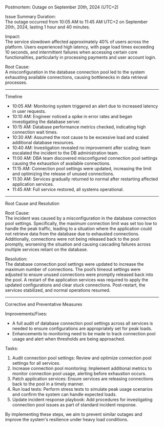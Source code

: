 Postmortem: Outage on September 20th, 2024 (UTC+2)

Issue Summary
Duration:  
The outage occurred from 10:05 AM to 11:45 AM UTC+2 on September 20th, 2024, lasting 1 hour and 40 minutes.

Impact:  
The service slowdown affected approximately 40% of users across the platform. Users experienced high latency, with page load times exceeding 10 seconds, and intermittent failures when accessing certain core functionalities, particularly in processing payments and user account login.

Root Cause:  
A misconfiguration in the database connection pool led to the system exhausting available connections, causing bottlenecks in data retrieval processes.

---

Timeline

- 10:05 AM: Monitoring system triggered an alert due to increased latency in user requests.
- 10:10 AM: Engineer noticed a spike in error rates and began investigating the database server.
- 10:15 AM: Database performance metrics checked, indicating high connection wait times.
- 10:30 AM: Assumed the root cause to be excessive load and scaled additional database resources.
- 10:40 AM: Investigation revealed no improvement after scaling; team escalated the incident to the DB administration team.
- 11:00 AM: DBA team discovered misconfigured connection pool settings causing the exhaustion of available connections.
- 11:15 AM: Connection pool settings were updated, increasing the limit and optimizing the release of unused connections.
- 11:30 AM: Services gradually returned to normal after restarting affected application services.
- 11:45 AM: Full service restored, all systems operational.

---

Root Cause and Resolution

Root Cause:  
The incident was caused by a misconfiguration in the database connection pool settings. Specifically, the maximum connection limit was set too low to handle the peak traffic, leading to a situation where the application could not retrieve data from the database due to exhausted connections. Additionally, connections were not being released back to the pool promptly, worsening the situation and causing cascading failures across multiple services reliant on the database.

Resolution:  
The database connection pool settings were updated to increase the maximum number of connections. The pool’s timeout settings were adjusted to ensure unused connections were promptly released back into the pool. A restart of the application services was required to apply the updated configurations and clear stuck connections. Post-restart, the services stabilized, and normal operations resumed.

---

Corrective and Preventative Measures

Improvements/Fixes:
- A full audit of database connection pool settings across all services is needed to ensure configurations are appropriately set for peak loads.
- Enhancements to monitoring need to be made to track connection pool usage and alert when thresholds are being approached.

Tasks:
1. Audit connection pool settings: Review and optimize connection pool settings for all services.
2. Increase connection pool monitoring: Implement additional metrics to monitor connection pool usage, alerting before exhaustion occurs.
3. Patch application services: Ensure services are releasing connections back to the pool in a timely manner.
4. Run load tests: Perform stress tests to simulate peak usage scenarios and confirm the system can handle expected loads.
5. Update incident response playbook: Add procedures for investigating connection pool issues as part of standard incident response.

By implementing these steps, we aim to prevent similar outages and improve the system's resilience under heavy load conditions.
